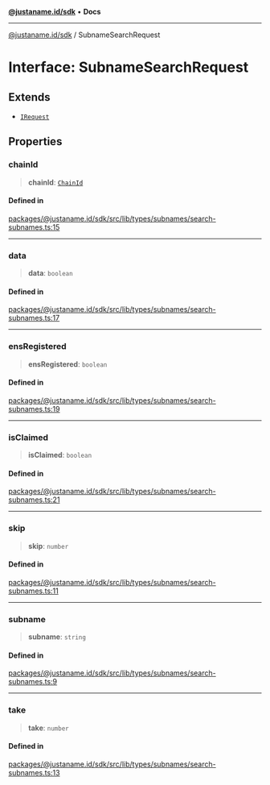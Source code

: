 [**@justaname.id/sdk**](../README.md) • **Docs**

***

[@justaname.id/sdk](../globals.md) / SubnameSearchRequest

# Interface: SubnameSearchRequest

## Extends

- [`IRequest`](IRequest.md)

## Properties

### chainId

> **chainId**: [`ChainId`](../type-aliases/ChainId.md)

#### Defined in

[packages/@justaname.id/sdk/src/lib/types/subnames/search-subnames.ts:15](https://github.com/JustaName-id/JustaName-sdk/blob/7430def13fc61cd3fc8b89d25e0869ee390cc2d0/packages/@justaname.id/sdk/src/lib/types/subnames/search-subnames.ts#L15)

***

### data

> **data**: `boolean`

#### Defined in

[packages/@justaname.id/sdk/src/lib/types/subnames/search-subnames.ts:17](https://github.com/JustaName-id/JustaName-sdk/blob/7430def13fc61cd3fc8b89d25e0869ee390cc2d0/packages/@justaname.id/sdk/src/lib/types/subnames/search-subnames.ts#L17)

***

### ensRegistered

> **ensRegistered**: `boolean`

#### Defined in

[packages/@justaname.id/sdk/src/lib/types/subnames/search-subnames.ts:19](https://github.com/JustaName-id/JustaName-sdk/blob/7430def13fc61cd3fc8b89d25e0869ee390cc2d0/packages/@justaname.id/sdk/src/lib/types/subnames/search-subnames.ts#L19)

***

### isClaimed

> **isClaimed**: `boolean`

#### Defined in

[packages/@justaname.id/sdk/src/lib/types/subnames/search-subnames.ts:21](https://github.com/JustaName-id/JustaName-sdk/blob/7430def13fc61cd3fc8b89d25e0869ee390cc2d0/packages/@justaname.id/sdk/src/lib/types/subnames/search-subnames.ts#L21)

***

### skip

> **skip**: `number`

#### Defined in

[packages/@justaname.id/sdk/src/lib/types/subnames/search-subnames.ts:11](https://github.com/JustaName-id/JustaName-sdk/blob/7430def13fc61cd3fc8b89d25e0869ee390cc2d0/packages/@justaname.id/sdk/src/lib/types/subnames/search-subnames.ts#L11)

***

### subname

> **subname**: `string`

#### Defined in

[packages/@justaname.id/sdk/src/lib/types/subnames/search-subnames.ts:9](https://github.com/JustaName-id/JustaName-sdk/blob/7430def13fc61cd3fc8b89d25e0869ee390cc2d0/packages/@justaname.id/sdk/src/lib/types/subnames/search-subnames.ts#L9)

***

### take

> **take**: `number`

#### Defined in

[packages/@justaname.id/sdk/src/lib/types/subnames/search-subnames.ts:13](https://github.com/JustaName-id/JustaName-sdk/blob/7430def13fc61cd3fc8b89d25e0869ee390cc2d0/packages/@justaname.id/sdk/src/lib/types/subnames/search-subnames.ts#L13)
